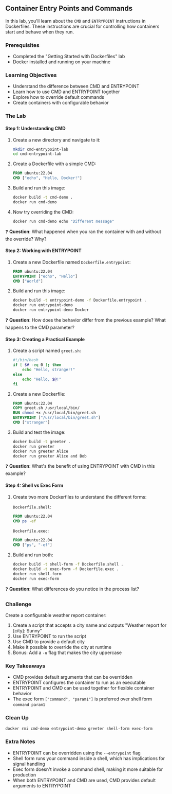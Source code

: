 ## Container Entry Points and Commands

In this lab, you'll learn about the `CMD` and `ENTRYPOINT` instructions in Dockerfiles. These instructions are crucial for controlling how containers start and behave when they run.

### Prerequisites
- Completed the "Getting Started with Dockerfiles" lab
- Docker installed and running on your machine

### Learning Objectives
- Understand the difference between CMD and ENTRYPOINT
- Learn how to use CMD and ENTRYPOINT together
- Explore how to override default commands
- Create containers with configurable behavior

### The Lab

#### Step 1: Understanding CMD
1. Create a new directory and navigate to it:
   ```bash
   mkdir cmd-entrypoint-lab
   cd cmd-entrypoint-lab
   ```

2. Create a Dockerfile with a simple CMD:
   ```dockerfile
   FROM ubuntu:22.04
   CMD ["echo", "Hello, Docker!"]
   ```

3. Build and run this image:
   ```bash
   docker build -t cmd-demo .
   docker run cmd-demo
   ```

4. Now try overriding the CMD:
   ```bash
   docker run cmd-demo echo "Different message"
   ```

❓ **Question**: What happened when you ran the container with and without the override? Why?

#### Step 2: Working with ENTRYPOINT
1. Create a new Dockerfile named `Dockerfile.entrypoint`:
   ```dockerfile
   FROM ubuntu:22.04
   ENTRYPOINT ["echo", "Hello"]
   CMD ["World"]
   ```

2. Build and run this image:
   ```bash
   docker build -t entrypoint-demo -f Dockerfile.entrypoint .
   docker run entrypoint-demo
   docker run entrypoint-demo Docker
   ```

❓ **Question**: How does the behavior differ from the previous example? What happens to the CMD parameter?

#### Step 3: Creating a Practical Example
1. Create a script named `greet.sh`:
   ```bash
   #!/bin/bash
   if [ $# -eq 0 ]; then
       echo "Hello, stranger!"
   else
       echo "Hello, $@!"
   fi
   ```

2. Create a new Dockerfile:
   ```dockerfile
   FROM ubuntu:22.04
   COPY greet.sh /usr/local/bin/
   RUN chmod +x /usr/local/bin/greet.sh
   ENTRYPOINT ["/usr/local/bin/greet.sh"]
   CMD ["stranger"]
   ```

3. Build and test the image:
   ```bash
   docker build -t greeter .
   docker run greeter
   docker run greeter Alice
   docker run greeter Alice and Bob
   ```

❓ **Question**: What's the benefit of using ENTRYPOINT with CMD in this example?

#### Step 4: Shell vs Exec Form
1. Create two more Dockerfiles to understand the different forms:

   `Dockerfile.shell`:
   ```dockerfile
   FROM ubuntu:22.04
   CMD ps -ef
   ```

   `Dockerfile.exec`:
   ```dockerfile
   FROM ubuntu:22.04
   CMD ["ps", "-ef"]
   ```

2. Build and run both:
   ```bash
   docker build -t shell-form -f Dockerfile.shell .
   docker build -t exec-form -f Dockerfile.exec .
   docker run shell-form
   docker run exec-form
   ```

❓ **Question**: What differences do you notice in the process list?

### Challenge
Create a configurable weather report container:
1. Create a script that accepts a city name and outputs "Weather report for [city]: Sunny"
2. Use ENTRYPOINT to run the script
3. Use CMD to provide a default city
4. Make it possible to override the city at runtime
5. Bonus: Add a `-u` flag that makes the city uppercase

### Key Takeaways
- CMD provides default arguments that can be overridden
- ENTRYPOINT configures the container to run as an executable
- ENTRYPOINT and CMD can be used together for flexible container behavior
- The exec form `["command", "param1"]` is preferred over shell form `command param1`

### Clean Up
```bash
docker rmi cmd-demo entrypoint-demo greeter shell-form exec-form
```

### Extra Notes
- ENTRYPOINT can be overridden using the `--entrypoint` flag
- Shell form runs your command inside a shell, which has implications for signal handling
- Exec form doesn't invoke a command shell, making it more suitable for production
- When both ENTRYPOINT and CMD are used, CMD provides default arguments to ENTRYPOINT 